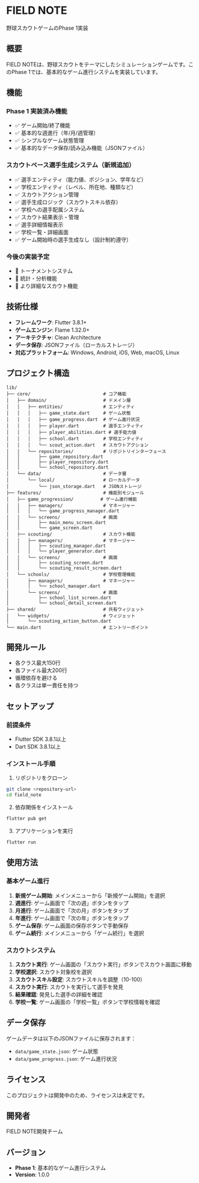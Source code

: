 # FIELD NOTE

野球スカウトゲームのPhase 1実装

## 概要

FIELD NOTEは、野球スカウトをテーマにしたシミュレーションゲームです。このPhase 1では、基本的なゲーム進行システムを実装しています。

## 機能

### Phase 1 実装済み機能
- ✅ ゲーム開始/終了機能
- ✅ 基本的な週進行（年/月/週管理）
- ✅ シンプルなゲーム状態管理
- ✅ 基本的なデータ保存/読み込み機能（JSONファイル）

### スカウトベース選手生成システム（新規追加）
- ✅ 選手エンティティ（能力値、ポジション、学年など）
- ✅ 学校エンティティ（レベル、所在地、種類など）
- ✅ スカウトアクション管理
- ✅ 選手生成ロジック（スカウトスキル依存）
- ✅ 学校への選手配属システム
- ✅ スカウト結果表示・管理
- ✅ 選手詳細情報表示
- ✅ 学校一覧・詳細画面
- ✅ ゲーム開始時の選手生成なし（設計制約遵守）

### 今後の実装予定
- 🔄 トーナメントシステム
- 🔄 統計・分析機能
- 🔄 より詳細なスカウト機能

## 技術仕様

- **フレームワーク**: Flutter 3.8.1+
- **ゲームエンジン**: Flame 1.32.0+
- **アーキテクチャ**: Clean Architecture
- **データ保存**: JSONファイル（ローカルストレージ）
- **対応プラットフォーム**: Windows, Android, iOS, Web, macOS, Linux

## プロジェクト構造

```
lib/
├── core/                           # コア機能
│   ├── domain/                     # ドメイン層
│   │   ├── entities/               # エンティティ
│   │   │   ├── game_state.dart     # ゲーム状態
│   │   │   ├── game_progress.dart  # ゲーム進行状況
│   │   │   ├── player.dart         # 選手エンティティ
│   │   │   ├── player_abilities.dart # 選手能力値
│   │   │   ├── school.dart         # 学校エンティティ
│   │   │   └── scout_action.dart   # スカウトアクション
│   │   └── repositories/           # リポジトリインターフェース
│   │       ├── game_repository.dart
│   │       ├── player_repository.dart
│   │       └── school_repository.dart
│   └── data/                       # データ層
│       └── local/                  # ローカルデータ
│           └── json_storage.dart   # JSONストレージ
├── features/                       # 機能別モジュール
│   ├── game_progression/          # ゲーム進行機能
│   │   ├── managers/               # マネージャー
│   │   │   └── game_progress_manager.dart
│   │   └── screens/                # 画面
│   │       ├── main_menu_screen.dart
│   │       └── game_screen.dart
│   ├── scouting/                   # スカウト機能
│   │   ├── managers/               # マネージャー
│   │   │   ├── scouting_manager.dart
│   │   │   └── player_generator.dart
│   │   └── screens/                # 画面
│   │       ├── scouting_screen.dart
│   │       └── scouting_result_screen.dart
│   └── schools/                    # 学校管理機能
│       ├── managers/               # マネージャー
│       │   └── school_manager.dart
│       └── screens/                # 画面
│           ├── school_list_screen.dart
│           └── school_detail_screen.dart
├── shared/                         # 共有ウィジェット
│   └── widgets/                    # ウィジェット
│       └── scouting_action_button.dart
└── main.dart                       # エントリーポイント
```

## 開発ルール

- 各クラス最大150行
- 各ファイル最大200行
- 循環依存を避ける
- 各クラスは単一責任を持つ

## セットアップ

### 前提条件
- Flutter SDK 3.8.1以上
- Dart SDK 3.8.1以上

### インストール手順

1. リポジトリをクローン
```bash
git clone <repository-url>
cd field_note
```

2. 依存関係をインストール
```bash
flutter pub get
```

3. アプリケーションを実行
```bash
flutter run
```

## 使用方法

### 基本ゲーム進行
1. **新規ゲーム開始**: メインメニューから「新規ゲーム開始」を選択
2. **週進行**: ゲーム画面で「次の週」ボタンをタップ
3. **月進行**: ゲーム画面で「次の月」ボタンをタップ
4. **年進行**: ゲーム画面で「次の年」ボタンをタップ
5. **ゲーム保存**: ゲーム画面の保存ボタンで手動保存
6. **ゲーム続行**: メインメニューから「ゲーム続行」を選択

### スカウトシステム
1. **スカウト実行**: ゲーム画面の「スカウト実行」ボタンでスカウト画面に移動
2. **学校選択**: スカウト対象校を選択
3. **スカウトスキル設定**: スカウトスキルを調整（10-100）
4. **スカウト実行**: スカウトを実行して選手を発見
5. **結果確認**: 発見した選手の詳細を確認
6. **学校一覧**: ゲーム画面の「学校一覧」ボタンで学校情報を確認

## データ保存

ゲームデータは以下のJSONファイルに保存されます：
- `data/game_state.json`: ゲーム状態
- `data/game_progress.json`: ゲーム進行状況

## ライセンス

このプロジェクトは開発中のため、ライセンスは未定です。

## 開発者

FIELD NOTE開発チーム

## バージョン

- **Phase 1**: 基本的なゲーム進行システム
- **Version**: 1.0.0
